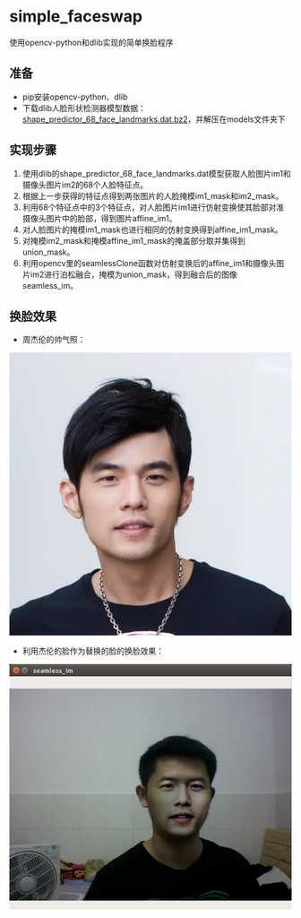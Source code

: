 # simple_faceswap
使用opencv-python和dlib实现的简单换脸程序

## 准备 ##
* pip安装opencv-python、dlib
* 下载dlib人脸形状检测器模型数据：[shape_predictor_68_face_landmarks.dat.bz2](http://dlib.net/files/shape_predictor_68_face_landmarks.dat.bz2)，并解压在models文件夹下

## 实现步骤 ##
1. 使用dlib的shape_predictor_68_face_landmarks.dat模型获取人脸图片im1和摄像头图片im2的68个人脸特征点。
2. 根据上一步获得的特征点得到两张图片的人脸掩模im1_mask和im2_mask。
3. 利用68个特征点中的3个特征点，对人脸图片im1进行仿射变换使其脸部对准摄像头图片中的脸部，得到图片affine_im1。
4. 对人脸图片的掩模im1_mask也进行相同的仿射变换得到affine_im1_mask。
5. 对掩模im2_mask和掩模affine_im1_mask的掩盖部分取并集得到union_mask。
6. 利用opencv里的seamlessClone函数对仿射变换后的affine_im1和摄像头图片im2进行泊松融合，掩模为union_mask，得到融合后的图像seamless_im。

## 换脸效果 ##
* 周杰伦的帅气照：

![JayChou.png](./faces/JayChou.png)

* 利用杰伦的脸作为替换的脸的换脸效果：

![seamless_im.png](./faces/seamless_im.png)

